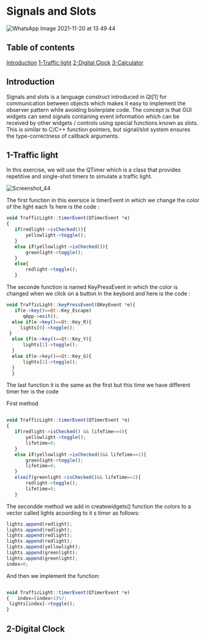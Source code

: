 # Signals and Slots #
![WhatsApp Image 2021-11-20 at 13 49 44](https://user-images.githubusercontent.com/93831197/142741729-13f22b32-d29b-4462-87a5-28121db49848.jpeg)

**<h2>Table of contents</h2>**
   [Introduction](#Introduction)
   [1-Traffic light](1-Traffic-light)
   [2-Digital Clock](#2-Digital-Clock)
   [3-Calculator](#3-Calculator)

  
**<h2>Introduction</h2>**

Signals and slots is a language construct introduced in Qt[1] for communication between objects which makes it easy to implement the observer pattern while avoiding boilerplate code. The concept is that GUI widgets can send signals containing event information which can be received by other widgets / controls using special functions known as slots. This is similar to C/C++ function pointers, but signal/slot system ensures the type-correctness of callback arguments.

**<h2>1-Traffic light</h2>**

In this exercise, we will use the QTimer which is a class that  provides repetitive and single-shot timers to simulate a traffic light.

![Screenshot_44](https://user-images.githubusercontent.com/93831197/142742078-1d1857fa-2523-4f4d-9e75-09b42230931f.png)


The first function in this exersice is timerEvent in which we change the color of the light each 1s here is the code :
                                           
 ```javascript
void TrafficLight::timerEvent(QTimerEvent *e)
{
    if(redlight->isChecked()){
        yellowlight->toggle();
    }
    else if(yellowlight->isChecked()){
        greenlight->toggle();
    }
    else{
        redlight->toggle();
    }
```
The seconde function is named KeyPressEvent in which the color is changed when we click on a button in the keybord and here is the code :
 ```javascript
void TrafficLight::keyPressEvent(QKeyEvent *e){
    if(e->key()==Qt::Key_Escape)
       qApp->exit();
   else if(e->key()==Qt::Key_R){
      lights[0]->toggle();
  }
   else if(e->key()==Qt::Key_Y){
       lights[1]->toggle();
   }
   else if(e->key()==Qt::Key_G){
       lights[2]->toggle();
   }
   }
```
The last function it is the same as the first but this time we have different timer her is the code

First method
 ```javascript

void TrafficLight::timerEvent(QTimerEvent *e)
{
    if(redlight->isChecked() && lifeTime==4){
        yellowlight->toggle();
        lifetime=0;
    }
    else if(yellowlight->isChecked()&& lifeTime==1){
        greenlight->toggle();
        lifetime=0;
    }
    elseif(greenlight->isChecked()&& lifeTime==2){
        redlight->toggle();
        lifetime=0;
    }
```

The secondde method we add in createwidgets() function  the colors to a vector called lights acoording to it s timer as follows:
 ```javascript
 lights.append(redlight);
 lights.append(redlight);
 lights.append(redlight);
 lights.append(redlight);
 lights.append(yellowlight);
 lights.append(greenlight);
 lights.append(greenlight);
 index=0;
  ```
  And then we implement the function:
  
   ```javascript

void TrafficLight::timerEvent(QTimerEvent *e)
{   index=(index+1)%7;
    lights[index]->toggle();
}
```

**<h2>2-Digital Clock</h2>**
  

